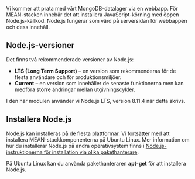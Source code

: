 Vi kommer att prata med vårt MongoDB-datalager via en webbapp. För MEAN-stacken innebär det att installera JavaScript-körning med öppen Node.js-källkod. Node.js fungerar som värd på serversidan för webbappen och dess innehåll.

## <a name="nodejs-versions"></a>Node.js-versioner

Det finns två rekommenderade versioner av Node.js:

- **LTS (Long Term Support)** – en version som rekommenderas för de flesta användare och för produktionsmiljöer.
- **Current** – en version som innehåller de senaste funktionerna men kan medföra större ändringar mellan utgivningscykler.

I den här modulen använder vi Node.js LTS, version 8.11.4 när detta skrivs.

## <a name="how-to-install-nodejs"></a>Installera Node.js

Node.js kan installeras på de flesta plattformar. Vi fortsätter med att installera MEAN-stackkomponenterna på Ubuntu Linux. Mer information om hur du installerar Node.js på andra operativsystem finns i [Node.js-instruktionerna för installation via olika pakethanterare](https://Node.js.org/en/download/package-manager/).

På Ubuntu Linux kan du använda pakethanteraren **apt-get** för att installera Node.js.